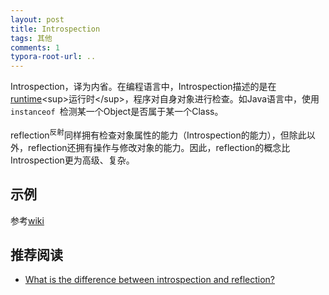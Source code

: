 ```yaml
---
layout: post
title: Introspection
tags: 其他
comments: 1
typora-root-url: ..
---
```


Introspection，译为内省。在编程语言中，Introspection描述的是在[runtime](https://en.wikipedia.org/wiki/Run_time_(program_lifecycle_phase))<sup>运行时</sup>，程序对自身对象进行检查。如Java语言中，使用`instanceof `检测某一个Object是否属于某一个Class。

reflection<sup>反射</sup>同样拥有检查对象属性的能力（Introspection的能力），但除此以外，reflection还拥有操作与修改对象的能力。因此，reflection的概念比Introspection更为高级、复杂。

## 示例

参考[wiki](https://en.wikipedia.org/wiki/Type_introspection)

## 推荐阅读

- [What is the difference between introspection and reflection?](https://stackoverflow.com/a/25199156/4883754)
